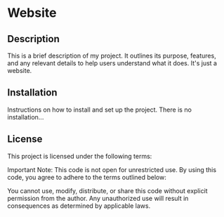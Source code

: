 # Website

## Description

This is a brief description of my project. It outlines its purpose, features, and any relevant details to help users understand what it does. It's just a website.

## Installation

Instructions on how to install and set up the project. There is no installation...


## License
This project is licensed under the following terms:

Important Note: This code is not open for unrestricted use. By using this code, you agree to adhere to the terms outlined below:

You cannot use, modify, distribute, or share this code without explicit permission from the author.
Any unauthorized use will result in consequences as determined by applicable laws.
